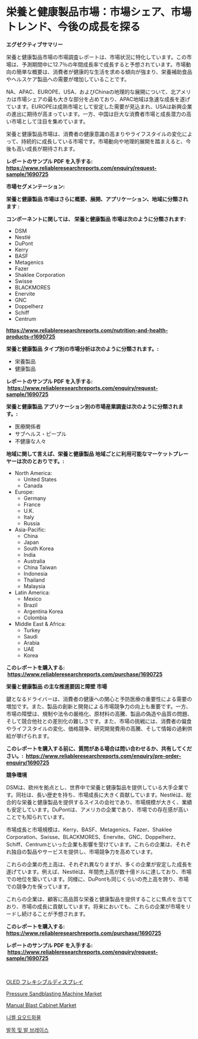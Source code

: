 <p><h1>栄養と健康製品市場：市場シェア、市場トレンド、今後の成長を探る</h1></p><p><strong>エグゼクティブサマリー</strong></p>
<p><p>栄養と健康製品市場の市場調査レポートは、市場状況に特化しています。この市場は、予測期間中に12.7％の年間成長率で成長すると予想されています。市場動向の簡単な概要は、消費者が健康的な生活を求める傾向が強まり、栄養補助食品やヘルスケア製品への需要が増加していることです。</p><p>NA、APAC、EUROPE、USA、およびChinaの地理的な展開について、北アメリカは市場シェアの最も大きな部分を占めており、APAC地域は急速な成長を遂げています。EUROPEは成熟市場として安定した需要が見込まれ、USAは新興企業の進出に期待が高まっています。一方、中国は巨大な消費者市場と成長潜力の高い市場として注目を集めています。</p><p>栄養と健康製品市場は、消費者の健康意識の高まりやライフスタイルの変化によって、持続的に成長している市場です。市場動向や地理的展開を踏まえると、今後も高い成長が期待されます。</p></p>
<p><strong>レポートのサンプル PDF を入手する: <a href="https://www.reliableresearchreports.com/enquiry/request-sample/1690725">https://www.reliableresearchreports.com/enquiry/request-sample/1690725</a></strong></p>
<p><strong>市場セグメンテーション:</strong></p>
<p><strong> 栄養と健康製品 市場はさらに概要、展開、アプリケーション、地域に分類されます :</strong></p>
<p><strong>コンポーネントに関しては、 栄養と健康製品 市場は次のように分類されます: &nbsp;</strong></p>
<p><ul><li>DSM</li><li>Nestlé</li><li>DuPont</li><li>Kerry</li><li>BASF</li><li>Metagenics</li><li>Fazer</li><li>Shaklee Corporation</li><li>Swisse</li><li>BLACKMORES</li><li>Enervite</li><li>GNC</li><li>Doppelherz</li><li>Schiff</li><li>Centrum</li></ul></p>
<p><strong><a href="https://www.reliableresearchreports.com/nutrition-and-health-products-r1690725">https://www.reliableresearchreports.com/nutrition-and-health-products-r1690725</a></strong></p>
<p><strong> 栄養と健康製品 タイプ別の市場分析は次のように分類されます。:</strong></p>
<p><ul><li>栄養製品</li><li>健康製品</li></ul></p>
<p><strong>レポートのサンプル PDF を入手する: &nbsp;<a href="https://www.reliableresearchreports.com/enquiry/request-sample/1690725">https://www.reliableresearchreports.com/enquiry/request-sample/1690725</a></strong></p>
<p><strong> 栄養と健康製品 アプリケーション別の市場産業調査は次のように分類されます。:</strong></p>
<p><ul><li>医療関係者</li><li>サブヘルス・ピープル</li><li>不健康な人々</li></ul></p>
<p><strong>地域に関して言えば、栄養と健康製品 地域ごとに利用可能なマーケットプレーヤーは次のとおりです。:</strong></p>
<p><ul>
    <li>
        North America:
        <ul>
            <li>United States</li>
            <li>Canada</li>
        </ul>
    </li>
    <li>
        Europe:
        <ul>
            <li>Germany</li>
            <li>France</li>
            <li>U.K.</li>
            <li>Italy</li>
            <li>Russia</li>
        </ul>
    </li>
    <li>
        Asia-Pacific:
        <ul>
            <li>China</li>
            <li>Japan</li>
            <li>South Korea</li>
            <li>India</li>
            <li>Australia</li>
            <li>China Taiwan</li>
            <li>Indonesia</li>
            <li>Thailand</li>
            <li>Malaysia</li>
        </ul>
    </li>
    <li>
        Latin America:
        <ul>
            <li>Mexico</li>
            <li>Brazil</li>
            <li>Argentina Korea</li>
            <li>Colombia</li>
        </ul>
    </li>
    <li>
        Middle East & Africa:
        <ul>
            <li>Turkey</li>
            <li>Saudi</li>
            <li>Arabia</li>
            <li>UAE</li>
            <li>Korea</li>
        </ul>
    </li>
    </ul></p>
<p><strong>このレポートを購入する: &nbsp;<a href="https://www.reliableresearchreports.com/purchase/1690725">https://www.reliableresearchreports.com/purchase/1690725</a></strong></p>
<p><strong>栄養と健康製品 の主な推進要因と障壁 市場</strong></p>
<p><p>鍵となるドライバーは、消費者の健康への関心と予防医療の重要性による需要の増加です。また、製品の創新と開発による市場競争力の向上も重要です。一方、市場の障壁は、規制や法令の厳格化、原材料の高騰、製品の偽造や品質の問題、そして競合他社との差別化の難しさです。また、市場の挑戦には、消費者の偏食やライフスタイルの変化、価格競争、研究開発費用の高騰、そして情報の過剰供給が挙げられます。</p></p>
<p><strong>このレポートを購入する前に、質問がある場合は問い合わせるか、共有してください。:&nbsp; <a href="https://www.reliableresearchreports.com/enquiry/pre-order-enquiry/1690725">https://www.reliableresearchreports.com/enquiry/pre-order-enquiry/1690725</a></strong></p>
<p><strong>競争環境</strong></p>
<p><p>DSMは、欧州を拠点とし、世界中で栄養と健康製品を提供している大手企業です。同社は、長い歴史を持ち、市場成長に大きく貢献しています。Nestléは、総合的な栄養と健康製品を提供するスイスの会社であり、市場規模が大きく、業績も安定しています。DuPontは、アメリカの企業であり、市場での存在感が高いことでも知られています。</p><p>市場成長と市場規模は、Kerry、BASF、Metagenics、Fazer、Shaklee Corporation、Swisse、BLACKMORES、Enervite、GNC、Doppelherz、Schiff、Centrumといった企業も影響を受けています。これらの企業は、それぞれ独自の製品やサービスを提供し、市場競争力を高めています。</p><p>これらの企業の売上高は、それぞれ異なりますが、多くの企業が安定した成長を遂げています。例えば、Nestléは、年間売上高が数十億ドルに達しており、市場での地位を築いています。同様に、DuPontも同じくらいの売上高を誇り、市場での競争力を保っています。</p><p>これらの企業は、顧客に高品質な栄養と健康製品を提供することに焦点を当てており、市場の成長に貢献しています。将来においても、これらの企業が市場をリードし続けることが予想されます。</p></p>
<p><strong>このレポートを購入する: &nbsp; <a href="https://www.reliableresearchreports.com/purchase/1690725">https://www.reliableresearchreports.com/purchase/1690725</a></strong></p>
<p><strong>レポートのサンプル PDF を入手する: &nbsp;<a href="https://www.reliableresearchreports.com/enquiry/request-sample/1690725">https://www.reliableresearchreports.com/enquiry/request-sample/1690725</a></strong><strong></strong></p>
<p>&nbsp;</p>
<p><p><a href="https://github.com/JacksonWiza1924/Market-Research-Report-List-1/blob/main/517208133591.md">OLED フレキシブルディスプレイ</a></p><p><a href="https://github.com/Sarissaschmalingtr6fz2739/Market-Research-Report-List-2/blob/main/pressure-sandblasting-machine-market.md">Pressure Sandblasting Machine Market</a></p><p><a href="https://github.com/WillieWoodard/Market-Research-Report-List-4/blob/main/manual-blast-cabinet-market.md">Manual Blast Cabinet Market</a></p><p><a href="https://github.com/RichardLueilwitz787/Market-Research-Report-List-1/blob/main/482861331000.md">니켈 요오드화물</a></p><p><a href="https://medium.com/@cleocarroll2023/%EB%B0%9C%EB%AA%A9%EA%B3%BC-%EB%B0%9C%EB%AA%A9-%EB%B3%B4%ED%98%B8%EB%8C%80-%EC%8B%9C%EC%9E%A5-%EB%B6%84%EC%84%9D-%EA%B8%80%EB%A1%9C%EB%B2%8C-%EC%82%B0%EC%97%85%EC%9D%98-%EC%A0%84%EB%A7%9D%EA%B3%BC-%EC%98%88%EC%B8%A1-2024%EB%85%84%EB%B6%80%ED%84%B0-2031%EB%85%84-9fbc5b513a3f">발목 및 발 브레이스</a></p></p>